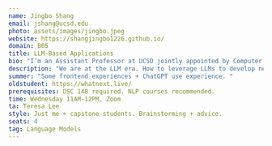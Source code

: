 ```yaml
---
name: Jingbo Shang
email: jshang@ucsd.edu
photo: assets/images/jingbo.jpeg
website: https://shangjingbo1226.github.io/
domain: B05
title: LLM-Based Applications
bio: "I’m an Assistant Professor at UCSD jointly appointed by Computer Science and Halıcıoğlu Data Science Institute. I obtained my Ph.D. from UIUC advised by Prof. Jiawei Han in 2019. I received my B.E. from SJTU in 2014. I’m also a coach of the UCSD’s ACM-ICPC team."
description: "We are at the LLM era. How to leverage LLMs to develop new apps is a fundamental direction. We will talk about some history and state-of-the-art language models, and also learn to use the LLM APIs. Finally, we will brainstorm the LLM-based application ideas and develop cool demo systems. "
summer: "Some frontend experiences + ChatGPT use experience. "
oldstudent: https://whatnext.live/
prerequisites: DSC 148 required. NLP courses recommended. 
time: Wednesday 11AM-12PM, Zoom
ta: Teresa Lee
style: Just me + capstone students. Brainstorming + advice. 
seats: 4
tag: Language Models
---
```

